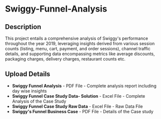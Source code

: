 # Swiggy-Funnel-Analysis

## Description
This project entails a comprehensive analysis of Swiggy's performance throughout the year 2019, leveraging insights derived from various session counts (listing, menu, cart, payment, and order sessions), channel traffic details, and supporting data encompassing metrics like average discounts, packaging charges, delivery charges, restaurant counts etc.

## Upload Details
* **Swiggy Funnel Analysis** - PDF File - Complete analysis report including day wise insights
*  **Swiggy Funnel Case Study Data- Solution** - Excel File - Complete Analysis of the Case Study
* **Swiggy Funnel Case Study Raw Data** - Excel File - Raw Data File
*  **Swiggy's Funnel Business Case** - PDF File - Details of the Case study


